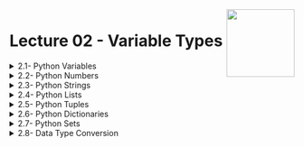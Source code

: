 <img align="right" width="120" height="120" src="https://github.com/cs-MohamedAyman/Computer-Science-Textbooks/blob/master/logos/python.jpg">

# Lecture 02 - Variable Types

<details>
	<summary>2.1- Python Variables</summary>

</details>


<details>
	<summary>2.2- Python Numbers</summary>

</details>

<details>
	<summary>2.3- Python Strings</summary>

</details>

<details>
	<summary>2.4- Python Lists</summary>

</details>

<details>
	<summary>2.5- Python Tuples</summary>

</details>

<details>
	<summary>2.6- Python Dictionaries</summary>

</details>

<details>
	<summary>2.7- Python Sets</summary>

</details>

<details>
	<summary>2.8- Data Type Conversion</summary>

</details>
